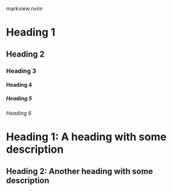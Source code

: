 markview.nvim

# Heading 1

## Heading 2

### Heading 3

#### Heading 4

##### Heading 5

###### Heading 6

Heading 1:
A heading with some description
=======

Heading 2:
Another heading with some description
-------


<!--
    vim:nospell
-->

